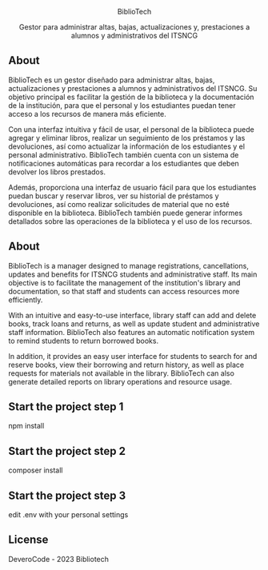<p align="center">BiblioTech</p>

<p align="center">Gestor para administrar altas, bajas, actualizaciones y, prestaciones a alumnos y administrativos del ITSNCG</p>

## About
BiblioTech es un gestor diseñado para administrar altas, bajas, actualizaciones y prestaciones a alumnos y administrativos del ITSNCG. Su objetivo principal es facilitar la gestión de la biblioteca y la documentación de la institución, para que el personal y los estudiantes puedan tener acceso a los recursos de manera más eficiente.

Con una interfaz intuitiva y fácil de usar, el personal de la biblioteca puede agregar y eliminar libros, realizar un seguimiento de los préstamos y las devoluciones, así como actualizar la información de los estudiantes y el personal administrativo. BiblioTech también cuenta con un sistema de notificaciones automáticas para recordar a los estudiantes que deben devolver los libros prestados.

Además, proporciona una interfaz de usuario fácil para que los estudiantes puedan buscar y reservar libros, ver su historial de préstamos y devoluciones, así como realizar solicitudes de material que no esté disponible en la biblioteca. BiblioTech también puede generar informes detallados sobre las operaciones de la biblioteca y el uso de los recursos.

## About 
BiblioTech is a manager designed to manage registrations, cancellations, updates and benefits for ITSNCG students and administrative staff. Its main objective is to facilitate the management of the institution's library and documentation, so that staff and students can access resources more efficiently.

With an intuitive and easy-to-use interface, library staff can add and delete books, track loans and returns, as well as update student and administrative staff information. BiblioTech also features an automatic notification system to remind students to return borrowed books.

In addition, it provides an easy user interface for students to search for and reserve books, view their borrowing and return history, as well as place requests for materials not available in the library. BiblioTech can also generate detailed reports on library operations and resource usage.

## Start the project step 1

npm install

## Start the project step 2

composer install

## Start the project step 3

edit .env with your personal settings

## License
DeveroCode - 2023 Bibliotech
